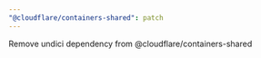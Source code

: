 ```yaml
---
"@cloudflare/containers-shared": patch
---
```


Remove undici dependency from @cloudflare/containers-shared
